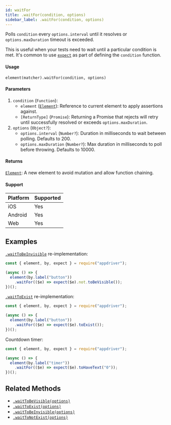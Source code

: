 ```yaml
---
id: waitFor
title: .waitFor(condition, options)
sidebar_label: .waitFor(condition, options)
---
```


Polls `condition` every `options.interval` until it resolves or `options.maxDuration` timeout is exceeded.

This is useful when your tests need to wait until a particular condition is met. It's common to use [`expect`](../expect.md) as part of defining the `condition` function.

#### Usage

```text
element(matcher).waitFor(condition, options)
```

#### Parameters

1. `condition` (`Function`):
    - `element` ([`Element`](../element.md)): Reference to current element to apply assertions against.
    - `[ReturnType]` (`Promise`): Returning a Promise that rejects will retry until successfully resolved or exceeds `options.maxDuration`.
2. `options` (`Object?`):
    - `options.interval` (`Number?`): Duration in milliseconds to wait between polling. Defaults to 200.
    - `options.maxDuration` (`Number?`): Max duration in milliseconds to poll before throwing. Defaults to 10000.

#### Returns

[`Element`](../element.md): A new element to avoid mutation and allow function chaining.

#### Support

| Platform | Supported |
| -------- | --------- |
| iOS      | Yes       |
| Android  | Yes       |
| Web      | Yes       |

## Examples

[`.waitToBeInvisible`](./waitToBeInvisible.md) re-implementation:

```javascript
const { element, by, expect } = require("appdriver");

(async () => {
  element(by.label("button"))
    .waitFor(($e) => expect($e).not.toBeVisible());
})();
```

[`.waitToExist`](./waitToExist.md) re-implementation:

```javascript
const { element, by, expect } = require("appdriver");

(async () => {
  element(by.label("button"))
    .waitFor(($e) => expect($e).toExist());
})();
```

Countdown timer:

```javascript
const { element, by, expect } = require("appdriver");

(async () => {
  element(by.label("timer"))
    .waitFor(($e) => expect($e).toHaveText("0"));
})();
```

## Related Methods

- [`.waitToBeVisible(options)`](./waitToBeVisible.md)
- [`.waitToExist(options)`](./waitToExist.md)
- [`.waitToBeInvisible(options)`](./waitToBeInvisible.md)
- [`.waitToNotExist(options)`](./waitToNotExist.md)